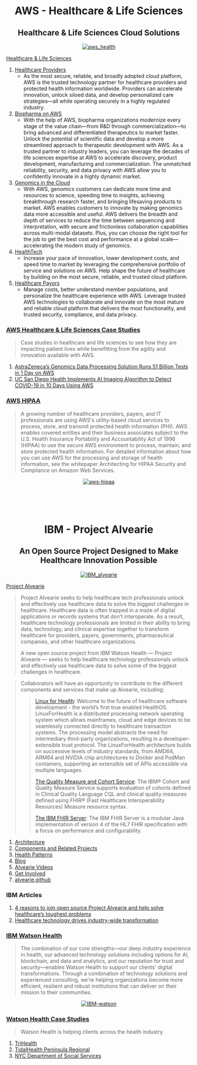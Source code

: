 <h1 align="center">AWS - Healthcare & Life Sciences</h1>
<h2 align="center">Healthcare & Life Sciences Cloud Solutions</h2>

<p align="center">
  <a href="">
    <img src="https://github.com/igoralves1/Dental-Informatics/blob/main/imgs/aws_health.png" alt="aws_health">
  </a>
</p>

[Healthcare & Life Sciences](https://aws.amazon.com/health/?nc1=h_ls)
1. [Healthcare Providers](https://aws.amazon.com/health/providers/)
   - As the most secure, reliable, and broadly adopted cloud platform, AWS is the trusted technology partner for healthcare providers and protected health information worldwide. Providers can accelerate innovation, unlock siloed data, and develop personalized care strategies—all while operating securely in a highly regulated industry.
2. [Biopharma on AWS](https://aws.amazon.com/health/biopharma/)
   - With the help of AWS, biopharma organizations modernize every stage of the value chain—from R&D through commercialization—to bring advanced and differentiated therapeutics to market faster. Unlock the potential of scientific data and develop a more streamlined approach to therapeutic development with AWS. As a trusted partner to industry leaders, you can leverage the decades of life sciences expertise at AWS to accelerate discovery, product development, manufacturing and commercialization. The unmatched reliability, security, and data privacy with AWS allow you to confidently innovate in a highly dynamic market.
3. [Genomics in the Cloud](https://aws.amazon.com/health/genomics/)
   - With AWS, genomics customers can dedicate more time and resources to science, speeding time to insights, achieving breakthrough research faster, and bringing lifesaving products to market. AWS enables customers to innovate by making genomics data more accessible and useful. AWS delivers the breadth and depth of services to reduce the time between sequencing and interpretation, with secure and frictionless collaboration capabilities across multi-modal datasets. Plus, you can choose the right tool for the job to get the best cost and performance at a global scale— accelerating the modern study of genomics.
4. [HealthTech](https://aws.amazon.com/health/healthtech/?nc=sn&loc=2&dn=5)
   - Increase your pace of innovation, lower development costs, and speed time to market by leveraging the comprehensive portfolio of service and solutions on AWS. Help shape the future of healthcare by building on the most secure, reliable, and trusted cloud platform.
5. [Healthcare Payors](https://aws.amazon.com/health/payors/?nc=sn&loc=2&dn=4)
   - Manage costs, better understand member populations, and personalize the healthcare experience with AWS. Leverage trusted AWS technologies to collaborate and innovate on the most mature and reliable cloud platform that delivers the most functionality, and trusted security, compliance, and data privacy.


### [AWS Healthcare & Life Sciences Case Studies](https://aws.amazon.com/health/case-studies/?case-studies-health-cards.sort-by=item.additionalFields.publishedDate&case-studies-health-cards.sort-order=desc&awsf.case-studies-filter-area=*all)
>Case studies in healthcare and life sciences to see how they are impacting patient lives while benefitting from the agility and innovation available with AWS.
1. [AstraZeneca’s Genomics Data Processing Solution Runs 51 Billion Tests in 1 Day on AWS](https://aws.amazon.com/solutions/case-studies/astrazeneca/?did=cr_card&trk=cr_card)
2. [UC San Diego Health Implements AI Imaging Algorithm to Detect COVID-19 in 10 Days Using AWS](https://aws.amazon.com/solutions/case-studies/ucsd-ai-imaging/?did=cr_card&trk=cr_card)

### [AWS HIPAA](https://aws.amazon.com/compliance/hipaa-compliance/)
>A growing number of healthcare providers, payers, and IT professionals are using AWS's utility-based cloud services to process, store, and transmit protected health information (PHI). AWS enables covered entities and their business associates subject to the U.S. Health Insurance Portability and Accountability Act of 1996 (HIPAA) to use the secure AWS environment to process, maintain, and store protected health information. For detailed information about how you can use AWS for the processing and storage of health information, see the whitepaper Architecting for HIPAA Security and Compliance on Amazon Web Services.

<p align="center">
  <a href="">
    <img src="https://github.com/igoralves1/Dental-Informatics/blob/main/imgs/aws-hipaa.png" alt="aws-hipaa">
  </a>
</p>
<br />
<br />
<br />

<h1 align="center">IBM - Project Alvearie</h1>
<h2 align="center">An Open Source Project Designed to Make Healthcare Innovation Possible</h2>

<p align="center">
  <a href="">
    <img src="https://github.com/igoralves1/Dental-Informatics/blob/main/imgs/IBM_alvearie.png" alt="IBM_alvearie">
  </a>
</p>

[Project Alvearie](https://alvearie.io/)
> Project Alvearie seeks to help healthcare tech professionals unlock and effectively use healthcare data to solve the biggest challenges in healthcare.
> Healthcare data is often trapped in a maze of digital applications or records systems that don’t interoperate. As a result, healthcare technology professionals are limited in their ability to bring data, technology, and clinical expertise together to transform healthcare for providers, payers, governments, pharmaceutical companies, and other healthcare organizations.
>
> A new open source project from IBM Watson Health — Project Alvearie — seeks to help healthcare technology professionals unlock and effectively use healthcare data to solve some of the biggest challenges in healthcare.

>Collaborators will have an opportunity to contribute to the different components and services that make up Alvearie, including:
>>[Linux for Health](https://linuxforhealth.github.io/docs/): Welcome to the future of healthcare software development - the world’s first true enabled HealthOS. LinuxForHealth is a distributed processing network operating system which allows mainframes, cloud and edge devices to be seamlessly connected directly to healthcare transaction systems. The processing model abstracts the need for intermediary third-party organizations, resulting in a developer-extensible trust protocol. The LinuxForHealth architecture builds on successive levels of industry standards, from AMD64, ARM64 and NVIDIA chip architectures to Docker and PodMan containers, supporting an extensible set of APIs accessible via multiple languages.
>>
>>[The Quality Measure and Cohort Service](https://alvearie.io/quality-measure-and-cohort-service/#/): The IBM® Cohort and Quality Measure Service supports evaluation of cohorts defined in Clinical Quality Language CQL and clinical quality measures defined using FHIR® (Fast Healthcare Interoperability Resources) Measure resource syntax.
>>
>>[The IBM FHIR Server](https://ibm.github.io/FHIR/): The IBM FHIR Server is a modular Java implementation of version 4 of the HL7 FHIR specification with a focus on performance and configurability.

1. [Architecture](https://alvearie.io/architecture)
2. [Components and Related Projects](https://alvearie.io/components)
3. [Health Patterns](https://alvearie.io/patterns)
4. [Blog](https://alvearie.io/blog)
5. [Alvearie Videos](https://alvearie.io/videos)
6. [Get Involved](https://alvearie.io/contributions)
7. [alvearie.github](https://alvearie.github.io/)

### IBM Articles
1.  [4 reasons to join open source Project Alvearie and help solve healthcare’s toughest problems](https://developer.ibm.com/blogs/4-reasons-to-join-project-alvearie-ibms-open-source-healthcare-effort/)
2. [Healthcare technology drives industry-wide transformation](https://www.ibm.com/watson-health/learn/healthcare-technology)


### [IBM Watson Health](https://www.ibm.com/watson-health)
>The combination of our core strengths—our deep industry experience in health, our advanced technology solutions including options for AI, blockchain, and data and analytics, and our reputation for trust and security—enables Watson Health to support our clients' digital transformations. Through a combination of technology solutions and experienced consulting, we're helping organizations become more efficient, resilient and robust institutions that can deliver on their mission to their communities.

<p align="center">
  <a href="">
    <img src="https://github.com/igoralves1/Dental-Informatics/blob/main/imgs/IBM-watson.png" alt="IBM-watson">
  </a>
</p>

### [Watson Health Case Studies](https://www.ibm.com/watson-health)
>Watson Health is helping clients across the health industry
1. [TriHealth](https://www.ibm.com/case-studies/trihealth-watson-health-iconnect/)
2. [TidalHealth Peninsula Regional](https://www.ibm.com/case-studies/tidalhealth-peninsula-regional/)
3. [NYC Department of Social Services](https://www.ibm.com/case-studies/b025674t19569b75)
